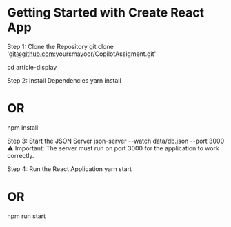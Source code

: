# Getting Started with Create React App

Step 1: Clone the Repository
git clone 'git@github.com:yoursmayoor/CopilotAssigment.git'

cd article-display


Step 2: Install Dependencies
yarn install
# OR
npm install

Step 3: Start the JSON Server
json-server --watch data/db.json --port 3000
⚠️ Important: The server must run on port 3000 for the application to work correctly.


Step 4: Run the React Application
yarn start
# OR
npm run start
